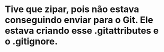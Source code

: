 # Tive que zipar, pois não estava conseguindo enviar para o Git. Ele estava criando esse .gitattributes e o .gitignore.
